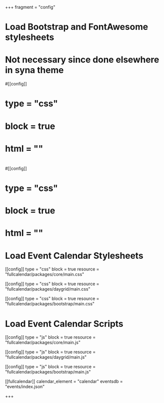 +++
fragment = "config"

# Load Bootstrap and FontAwesome stylesheets
# Not necessary since done elsewhere in syna theme
#[[config]]
#  type = "css"
#  block = true
#  html = "<link href='https://use.fontawesome.com/releases/v5.0.6/css/all.css' rel='stylesheet'/>"
#
#[[config]]
#  type = "css"
#  block = true
#  html = "<link href='https://maxcdn.bootstrapcdn.com/bootstrap/4.0.0/css/bootstrap.min.css' rel='stylesheet'/>"

# Load Event Calendar Stylesheets
[[config]]
  type = "css"
  block = true
  resource = "fullcalendar/packages/core/main.css"

[[config]]
  type = "css"
  block = true
  resource = "fullcalendar/packages/daygrid/main.css"

[[config]]
  type = "css"
  block = true
  resource = "fullcalendar/packages/bootstrap/main.css"

# Load Event Calendar Scripts
[[config]]
  type = "js"
  block = true
  resource = "fullcalendar/packages/core/main.js"

[[config]]
  type = "js"
  block = true
  resource = "fullcalendar/packages/daygrid/main.js"

[[config]]
  type = "js"
  block = true
  resource = "fullcalendar/packages/bootstrap/main.js"

[[fullcalendar]]
  calendar_element = "calendar"
  eventsdb = "events/index.json"

+++
